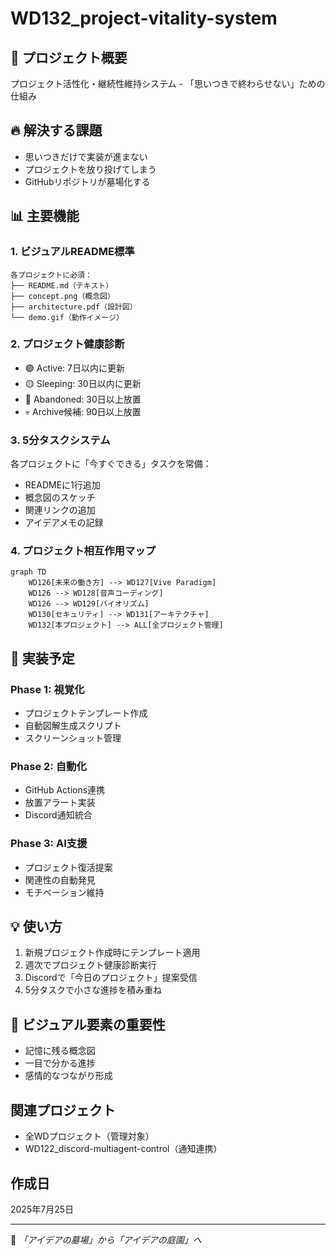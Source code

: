 # WD132_project-vitality-system

## 🎯 プロジェクト概要
プロジェクト活性化・継続性維持システム - 「思いつきで終わらせない」ための仕組み

## 🔥 解決する課題
- 思いつきだけで実装が進まない
- プロジェクトを放り投げてしまう
- GitHubリポジトリが墓場化する

## 📊 主要機能

### 1. ビジュアルREADME標準
```
各プロジェクトに必須：
├── README.md（テキスト）
├── concept.png（概念図）
├── architecture.pdf（設計図）
└── demo.gif（動作イメージ）
```

### 2. プロジェクト健康診断
- 🟢 Active: 7日以内に更新
- 🟡 Sleeping: 30日以内に更新
- 🔴 Abandoned: 30日以上放置
- 💀 Archive候補: 90日以上放置

### 3. 5分タスクシステム
各プロジェクトに「今すぐできる」タスクを常備：
- READMEに1行追加
- 概念図のスケッチ
- 関連リンクの追加
- アイデアメモの記録

### 4. プロジェクト相互作用マップ
```mermaid
graph TD
    WD126[未来の働き方] --> WD127[Vive Paradigm]
    WD126 --> WD128[音声コーディング]
    WD126 --> WD129[バイオリズム]
    WD130[セキュリティ] --> WD131[アーキテクチャ]
    WD132[本プロジェクト] --> ALL[全プロジェクト管理]
```

## 🚀 実装予定

### Phase 1: 視覚化
- プロジェクトテンプレート作成
- 自動図解生成スクリプト
- スクリーンショット管理

### Phase 2: 自動化
- GitHub Actions連携
- 放置アラート実装
- Discord通知統合

### Phase 3: AI支援
- プロジェクト復活提案
- 関連性の自動発見
- モチベーション維持

## 💡 使い方
1. 新規プロジェクト作成時にテンプレート適用
2. 週次でプロジェクト健康診断実行
3. Discordで「今日のプロジェクト」提案受信
4. 5分タスクで小さな進捗を積み重ね

## 🎨 ビジュアル要素の重要性
- 記憶に残る概念図
- 一目で分かる進捗
- 感情的なつながり形成

## 関連プロジェクト
- 全WDプロジェクト（管理対象）
- WD122_discord-multiagent-control（通知連携）

## 作成日
2025年7月25日

---
💭 *「アイデアの墓場」から「アイデアの庭園」へ*